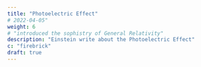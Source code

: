 ```yaml
---
title: "Photoelectric Effect"
# 2022-04-05"
weight: 6
# "introduced the sophistry of General Relativity"
description: "Einstein write about the Photoelectric Effect"
c: "firebrick"
draft: true
---
```



